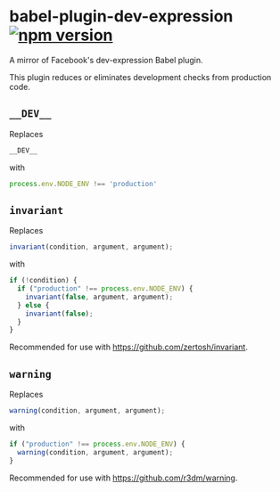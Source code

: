 # babel-plugin-dev-expression [![npm version](https://badge.fury.io/js/babel-plugin-dev-expression.svg)](https://badge.fury.io/js/babel-plugin-dev-expression)

A mirror of Facebook's dev-expression Babel plugin.

This plugin reduces or eliminates development checks from production code.

## `__DEV__`

Replaces

```js
__DEV__
```

with

```js
process.env.NODE_ENV !== 'production'
```

## `invariant`

Replaces

```js
invariant(condition, argument, argument);
```

with

```js
if (!condition) {
  if ("production" !== process.env.NODE_ENV) {
    invariant(false, argument, argument);
  } else {
    invariant(false);
  }
}
```

Recommended for use with https://github.com/zertosh/invariant.

## `warning`

Replaces

```js
warning(condition, argument, argument);
```

with

```js
if ("production" !== process.env.NODE_ENV) {
  warning(condition, argument, argument);
}
```

Recommended for use with https://github.com/r3dm/warning.

